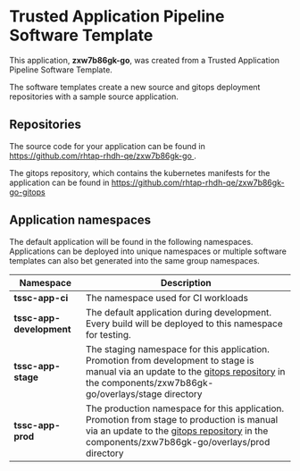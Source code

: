 # Trusted Application Pipeline Software Template

This application, **zxw7b86gk-go**, was created from a Trusted Application Pipeline Software Template.

The software templates create a new source and gitops deployment repositories with a sample source application. 

## Repositories

The source code for your application can be found in [https://github.com/rhtap-rhdh-qe/zxw7b86gk-go ](https://github.com/rhtap-rhdh-qe/zxw7b86gk-go ).
 
The gitops repository, which contains the kubernetes manifests for the application can be found in 
[https://github.com/rhtap-rhdh-qe/zxw7b86gk-go-gitops ](https://github.com/rhtap-rhdh-qe/zxw7b86gk-go-gitops ) 

## Application namespaces 

The default application will be found in the following namespaces. Applications can be deployed into unique namespaces or multiple software templates can also bet generated into the same group namespaces.  

|  Namespace   |  Description   |  
| -------- | -------- |
| **tssc-app-ci** | The namespace used for CI workloads |
| **tssc-app-development** | The default application during development. Every build will be deployed to this namespace for testing. |
| **tssc-app-stage** | The staging namespace for this application. Promotion from development to stage is manual via an update to the [gitops repository](https://github.com/rhtap-rhdh-qe/zxw7b86gk-go-gitops ) in the components/zxw7b86gk-go/overlays/stage directory |
| **tssc-app-prod** | The production namespace for this application. Promotion from stage to production is manual via an update to the [gitops repository](https://github.com/rhtap-rhdh-qe/zxw7b86gk-go-gitops ) in the components/zxw7b86gk-go/overlays/prod directory |